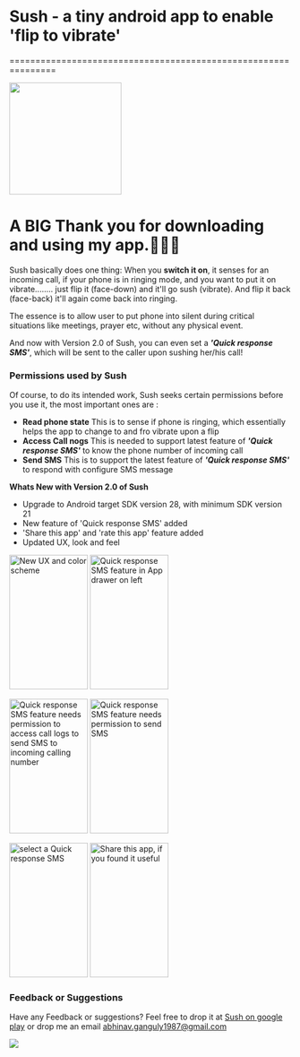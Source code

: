 # Sush - a tiny android app to enable 'flip to vibrate' 
===============================================================

<img src="{{site.url}}{{site.baseurl}}/readmeimages/sush.png" width="200" height="200"/>

# A BIG Thank you for downloading and using my app.🙇🏻‍♂️

Sush basically does one thing:
When you **switch it on**, it senses for an incoming call, if your phone is in ringing mode, and you want to put it on vibrate........
just flip it (face-down) and it'll go sush (vibrate).
And flip it back (face-back) it'll again come back into ringing.

The essence is to allow user to put phone into silent during critical situations like meetings, prayer etc, without any physical event.

And now with Version 2.0 of Sush, you can even set a _**'Quick response SMS'**_, which will be sent to the caller upon sushing her/his call!

### Permissions used by Sush
Of course, to do its intended work, Sush seeks certain permissions before you use it, the most important ones are :
- **Read phone state** This is to sense if phone is ringing, which essentially helps the app to change to and fro vibrate upon a flip
- **Access Call nogs** This is needed to support latest feature of _**'Quick response SMS'**_ to know the phone number of incoming call
- **Send SMS** This is to support the latest feature of _**'Quick response SMS'**_ to respond with configure SMS message

**Whats New with Version 2.0 of Sush** 
- Upgrade to Android target SDK version 28, with minimum SDK version 21
- New feature of 'Quick response SMS' added
- 'Share this app' and 'rate this app' feature added
- Updated UX, look and feel

<img src="{{site.url}}{{site.baseurl}}/readmeimages/Sush_V2_1.png" width="140" height="240" alt="New UX and color scheme"/> <img src="{{site.url}}{{site.baseurl}}/readmeimages/Sush_V2_2.png" width="140" height="240" alt="Quick response SMS feature in App drawer on left"/>

<img src="{{site.url}}{{site.baseurl}}/readmeimages/Sush_V2_3.png" width="140" height="240" alt="Quick response SMS feature needs permission to access call logs to send SMS to incoming calling number"/> <img src="{{site.url}}{{site.baseurl}}/readmeimages/Sush_V2_4.png" width="140" height="240" alt="Quick response SMS feature needs permission to send SMS"/>

<img src="{{site.url}}{{site.baseurl}}/readmeimages/Sush_V2_5.png" width="140" height="240" alt="select a Quick response SMS"/> <img src="{{site.url}}{{site.baseurl}}/readmeimages/Sush_V2_6.png" width="140" height="240" alt="Share this app, if you found it useful"/>





### Feedback or Suggestions

Have any Feedback or suggestions? Feel free to drop it at [Sush on google play](https://play.google.com/store/apps/details?id=com.toto.sush "Sush Google play link") or drop me an email <abhinav.ganguly1987@gmail.com>

<img src="{{site.url}}{{site.baseurl}}/readmeimages/Sush-feature-graphic.png"/>
